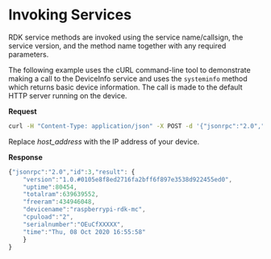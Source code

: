 # Invoking Services

RDK service methods are invoked using the service name/callsign, the service version, and the method name together with any required parameters.

The following example uses the cURL command-line tool to demonstrate making a call to the DeviceInfo service and uses the `systeminfo` method which returns basic device information. The call is made to the default HTTP server running on the device.

**Request**

```bash
curl -H "Content-Type: application/json" -X POST -d '{"jsonrpc":"2.0","id":"3","method": "DeviceInfo.1.systeminfo"}' http://host_address:9998/jsonrpc
```

Replace *host_address* with the IP address of your device.

**Response**

```javascript
{"jsonrpc":"2.0","id":3,"result": {
    "version":"1.0.#0105e8f8ed2716fa2bff6f897e3538d922455ed0",
    "uptime":80454,
    "totalram":639639552,
    "freeram":434946048,
    "devicename":"raspberrypi-rdk-mc",
    "cpuload":"2",
    "serialnumber":"OEuCfXXXXX",
    "time":"Thu, 08 Oct 2020 16:55:58"
    }
}
```
